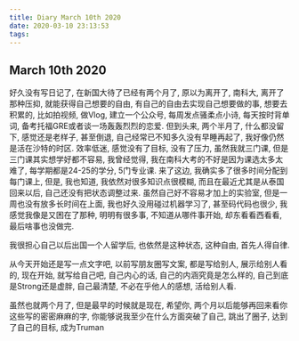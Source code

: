 ```yaml
---
title: Diary March 10th 2020
date: 2020-03-10 23:13:53
tags:
---
```


## **March 10th 2020**

好久没有写日记了, 在新国大待了已经有两个月了, 原以为离开了, 南科大, 离开了那种压抑, 就能获得自己想要的自由, 有自己的自由去实现自己想要做的事, 想要去积累的, 比如拍视频, 做Vlog, 建立一个公众号, 每周发点骚柔点小诗, 每天按时背单词, 备考托福GRE或者谈一场轰轰烈烈的恋爱. 但到头来, 两个半月了, 什么都没留下, 感觉还是老样子, 甚至倒退, 自己经常已不知多久没有早睡再起了, 我好像仍然是活在沙特的时区. 效率低迷, 感觉没有了目标, 没有了压力, 虽然我就三门课, 但是三门课其实想学好都不容易, 我曾经觉得, 我在南科大考的不好是因为课选太多太难了, 每学期都是24-25的学分, 5门专业课. 来了这边, 我确实多了很多时间分配到每门课上, 但是, 我也知道, 我依然对很多知识点很模糊, 而且在最近尤其是从泰国回来以后, 自己还没有把状态调整过来. 虽然自己好不容易才加上的实验室, 但是一周也没有放多长时间在上面, 我也好久没用碰过机器学习了, 甚至码代码也很少, 我感觉我像是又困在了那种, 明明有很多事,  不知道从哪件事开始, 却东看看西看看, 最后啥事也没做完.

我很担心自己以后出国一个人留学后, 也依然是这种状态, 这种自由, 首先人得自律. 

从今天开始还是写一点文字吧, 以前写朋友圈写文案, 都是写给别人, 展示给别人看的, 现在开始, 就写给自己吧, 自己内心的话, 自己的内涵究竟是怎么样的, 自己到底是Strong还是虚胖, 自己最清楚, 不必在乎他人的感想, 活给别人看.

虽然也就两个月了, 但是最早的时候就是现在, 希望你, 两个月以后能够再回来看你这些写的密密麻麻的字, 你能够说我至少在什么方面突破了自己, 跳出了圈子, 达到了自己的目标, 成为Truman